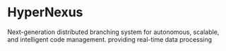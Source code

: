 # HyperNexus
Next-generation distributed branching system for autonomous, scalable, and intelligent code management. providing real-time data processing
